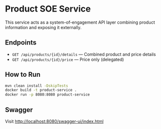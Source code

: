 # Product SOE Service

This service acts as a system-of-engagement API layer combining product information and exposing it externally.

## Endpoints

- `GET /api/products/{id}/details` — Combined product and price details
- `GET /api/products/{id}/price` — Price only (delegated)

## How to Run

```bash
mvn clean install -DskipTests
docker build -t product-service .
docker run -p 8080:8080 product-service
```

## Swagger

Visit [http://localhost:8080/swagger-ui/index.html](http://localhost:8080/swagger-ui/index.html)
